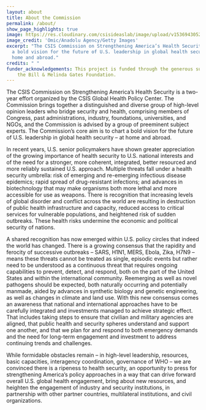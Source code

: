```yaml
---
layout: about
title: About the Commission
permalink: /about/
show_page_highlights: true
image: https://res.cloudinary.com/csisideaslab/image/upload/v1536943052/health-commission/photo-1529928750697-1d9646312221.jpg
image_credit: 'Omic/Anadolu Agency/Getty Images'
excerpt: "The CSIS Commission on Strengthening America’s Health Security aims to chart
  a bold vision for the future of U.S. leadership in global health security, at
  home and abroad."
credits: " "
funder_acknowledgements: This project is funded through the generous support of
    the Bill & Melinda Gates Foundation.
---
```

The CSIS Commission on Strengthening America’s Health Security is a two-year effort organized by the CSIS Global Health Policy Center. The Commission brings together a distinguished and diverse group of high-level opinion leaders who bridge security and health, comprising members of Congress, past administrations, industry, foundations, universities, and NGOs, and the Commission is advised by a group of preeminent subject experts. The Commission’s core aim is to chart a bold vision for the future of U.S. leadership in global health security – at home and abroad.

In recent years, U.S. senior policymakers have shown greater appreciation of the growing importance of health security to U.S. national interests and of the need for a stronger, more coherent, integrated, better resourced and more reliably sustained U.S. approach. Multiple threats fall under a health security umbrella: risk of emerging and re-emerging infectious disease epidemics; rapid spread of drug-resistant infections; and advances in biotechnology that may make organisms both more lethal and more accessible for use as weapons. There is recognition that increasing levels of global disorder and conflict across the world are resulting in destruction of public health infrastructure and capacity, reduced access to critical services for vulnerable populations, and heightened risk of sudden outbreaks. These health risks undermine the economic and political security of nations.

A shared recognition has now emerged within U.S. policy circles that indeed the world has changed. There is a growing consensus that the rapidity and ferocity of successive outbreaks – SARS, H1N1, MERS, Ebola, Zika, H7N9 – means these threats cannot be treated as single, episodic events but rather need to be understood as a continuous threat that requires ongoing capabilities to prevent, detect, and respond, both on the part of the United States and within the international community. Reemerging as well as novel pathogens should be expected, both naturally occurring and potentially manmade, aided by advances in synthetic biology and genetic engineering, as well as changes in climate and land use. With this new consensus comes an awareness that national and international approaches have to be carefully integrated and investments managed to achieve strategic effect. That includes taking steps to ensure that civilian and military agencies are aligned, that public health and security spheres understand and support one another, and that we plan for and respond to both emergency demands and the need for long-term engagement and investment to address continuing trends and challenges.

While formidable obstacles remain – in high-level leadership, resources, basic capacities, interagency coordination, governance of WHO – we are convinced there is a ripeness to health security, an opportunity to press for strengthening America’s policy approaches in a way that can drive forward overall U.S. global health engagement, bring about new resources, and heighten the engagement of industry and security institutions, in partnership with other partner countries, multilateral institutions, and civil organizations.
